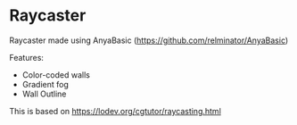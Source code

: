 # Raycaster
Raycaster made using AnyaBasic (https://github.com/relminator/AnyaBasic)

Features:
- Color-coded walls
- Gradient fog
- Wall Outline

This is based on https://lodev.org/cgtutor/raycasting.html
